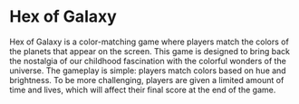 # Hex of Galaxy

Hex of Galaxy is a color-matching game where players match the colors of the planets that appear on the screen. This game is designed to bring back the nostalgia of our childhood fascination with the colorful wonders of the universe. The gameplay is simple: players match colors based on hue and brightness. To be more challenging, players are given a limited amount of time and lives, which will affect their final score at the end of the game.

